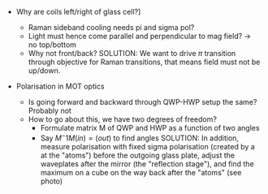 - Why are coils left/right of glass cell?]
    - Raman sideband cooling needs pi and sigma pol?
    - Light must hence come parallel and perpendicular to mag field? -> no top/bottom
    - Why not front/back?
    SOLUTION: We want to drive $\pi$ transition through objective for Raman transitions, that means field must not be up/down.

- Polarisation in MOT optics
    - Is going forward and backward through QWP-HWP setup the same? Probably not
    - How to go about this, we have two degrees of freedom?
        - Formulate matrix M of QWP and HWP as a function of two angles
        - Say $M^-1 M (in) = (out)$ to find angles
    SOLUTION: In addition, measure polarisation with fixed sigma polarisation (created by a at the "atoms") before the outgoing glass plate, adjust the waveplates after the mirror (the "reflection stage"), and find the maximum on a cube on the way back after the "atoms" (see photo)